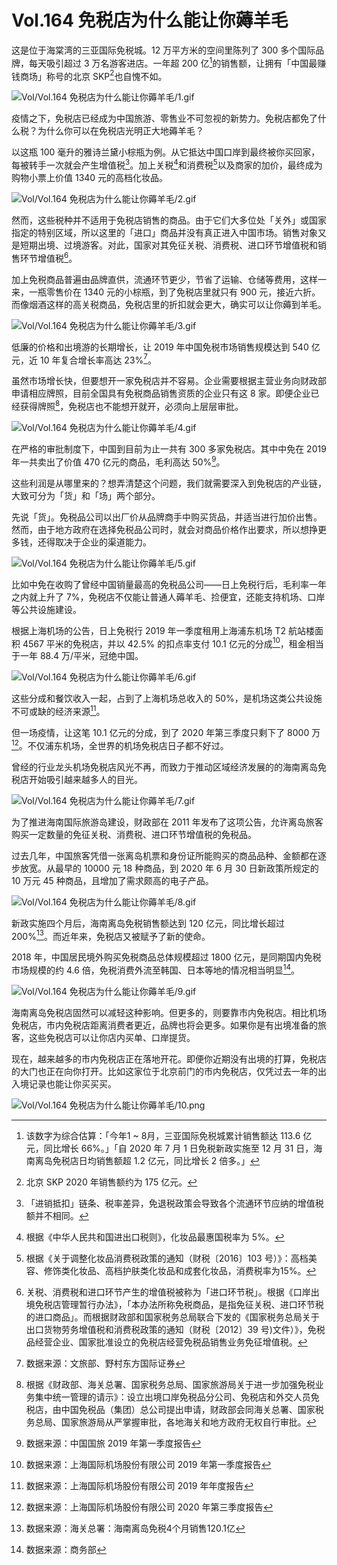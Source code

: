 # Vol.164 免税店为什么能让你薅羊毛

这是位于海棠湾的三亚国际免税城。12 万平方米的空间里陈列了 300 多个国际品牌，每天吸引超过 3 万名游客进店。一年超 200 亿[^1]的销售额，让拥有「中国最赚钱商场」称号的北京 SKP[^2]也自愧不如。

![Vol/Vol.164 免税店为什么能让你薅羊毛/1.gif](https://cdn.jsdelivr.net/gh/ipaperclip-icu/static/image/文字稿/Vol/Vol.164%20免税店为什么能让你薅羊毛/1.gif)

‍疫情之下，免税店已经成为中国旅游、零售业不可忽视的新势力。免税店都免了什么税？为什么你可以在免税店光明正大地薅羊毛？

以这瓶 100 毫升的雅诗兰黛小棕瓶为例。从它抵达中国口岸到最终被你买回家，每被转手一次就会产生增值税[^3]。加上关税[^4]和消费税[^5]以及商家的加价，最终成为购物小票上价值 1340 元的高档化妆品。

![Vol/Vol.164 免税店为什么能让你薅羊毛/2.gif](https://cdn.jsdelivr.net/gh/ipaperclip-icu/static/image/文字稿/Vol/Vol.164%20免税店为什么能让你薅羊毛/2.gif)

然而，这些税种并不适用于免税店销售的商品。由于它们大多位处「关外」或国家指定的特别区域，所以这里的「进口」商品并没有真正进入中国市场。销售对象又是短期出境、过境游客。对此，国家对其免征关税、消费税、进口环节增值税和销售环节增值税[^6]。

加上免税商品普遍由品牌直供，流通环节更少，节省了运输、仓储等费用，这样一来，一瓶零售价在 1340 元的小棕瓶，到了免税店里就只有 900 元，接近六折。而像烟酒这样的高关税商品，免税店里的折扣就会更大，确实可以让你薅到羊毛。

![Vol/Vol.164 免税店为什么能让你薅羊毛/3.gif](https://cdn.jsdelivr.net/gh/ipaperclip-icu/static/image/文字稿/Vol/Vol.164%20免税店为什么能让你薅羊毛/3.gif)

低廉的价格和出境游的长期增长，让 2019 年中国免税市场销售规模达到 540 亿元，近 10 年复合增长率高达 23%[^7]。

虽然市场增长快，但要想开一家免税店并不容易。企业需要根据主营业务向财政部申请相应牌照，目前全国具有免税商品销售资质的企业只有这 8 家。即便企业已经获得牌照[^8]，免税店也不能想开就开，必须向上层层审批。

![Vol/Vol.164 免税店为什么能让你薅羊毛/4.gif](https://cdn.jsdelivr.net/gh/ipaperclip-icu/static/image/文字稿/Vol/Vol.164%20免税店为什么能让你薅羊毛/4.gif)

在严格的审批制度下，中国到目前为止一共有 300 多家免税店。其中中免在 2019 年一共卖出了价值 470 亿元的商品，毛利高达 50%[^9]。

这些利润是从哪里来的？想弄清楚这个问题，我们就需要深入到免税店的产业链，大致可分为「货」和「场」两个部分。

先说「货」。免税品公司以出厂价从品牌商手中购买货品，并适当进行加价出售。然而，由于地方政府在选择免税品公司时，就会对商品价格作出要求，所以想挣更多钱，还得取决于企业的渠道能力。

![Vol/Vol.164 免税店为什么能让你薅羊毛/5.gif](https://cdn.jsdelivr.net/gh/ipaperclip-icu/static/image/文字稿/Vol/Vol.164%20免税店为什么能让你薅羊毛/5.gif)

比如中免在收购了曾经中国销量最高的免税品公司——日上免税行后，毛利率一年之内就上升了 7%，免税店不仅能让普通人薅羊毛、捡便宜，还能支持机场、口岸等公共设施建设。

根据上海机场的公告，日上免税行 2019 年一季度租用上海浦东机场 T2 航站楼面积 4567 平米的免税店，并以 42.5% 的扣点率支付 10.1 亿元的分成[^10]，租金相当于一年 88.4 万/平米，冠绝中国。

![Vol/Vol.164 免税店为什么能让你薅羊毛/6.gif](https://cdn.jsdelivr.net/gh/ipaperclip-icu/static/image/文字稿/Vol/Vol.164%20免税店为什么能让你薅羊毛/6.gif)

这些分成和餐饮收入一起，占到了上海机场总收入的 50%，是机场这类公共设施不可或缺的经济来源[^11]。

但一场疫情，让这笔 10.1 亿元的分成，到了 2020 年第三季度只剩下了 8000 万[^12]。不仅浦东机场，全世界的机场免税店日子都不好过。

曾经的行业龙头机场免税店风光不再，而致力于推动区域经济发展的的海南离岛免税店开始吸引越来越多人的目光。

![Vol/Vol.164 免税店为什么能让你薅羊毛/7.gif](https://cdn.jsdelivr.net/gh/ipaperclip-icu/static/image/文字稿/Vol/Vol.164%20免税店为什么能让你薅羊毛/7.gif)

为了推进海南国际旅游岛建设，财政部在 2011 年发布了这项公告，允许离岛旅客购买一定数量的免征关税、消费税、进口环节增值税的免税品。

过去几年，中国旅客凭借一张离岛机票和身份证所能购买的商品品种、金额都在逐步放宽。从最早的 10000 元 18 种商品，到 2020 年 6 月 30 日新政策所规定的 10 万元 45 种商品，且增加了需求颇高的电子产品。

![Vol/Vol.164 免税店为什么能让你薅羊毛/8.gif](https://cdn.jsdelivr.net/gh/ipaperclip-icu/static/image/文字稿/Vol/Vol.164%20免税店为什么能让你薅羊毛/8.gif)

新政实施四个月后，海南离岛免税销售额达到 120 亿元，同比增长超过 200%[^13]。而近年来，免税店又被赋予了新的使命。

2018 年，中国居民境外购买免税商品总体规模超过 1800 亿元，是同期国内免税市场规模的约 4.6 倍，免税消费外流至韩国、日本等地的情况相当明显[^14]。

![Vol/Vol.164 免税店为什么能让你薅羊毛/9.gif](https://cdn.jsdelivr.net/gh/ipaperclip-icu/static/image/文字稿/Vol/Vol.164%20免税店为什么能让你薅羊毛/9.gif)

海南离岛免税店固然可以减轻这种影响。但更多的，则要靠市内免税店。相比机场免税店，市内免税店距离消费者更近，品牌也将会更多。如果你是有出境准备的旅客，这些免税店可以让你店内买单、口岸提货。

现在，越来越多的市内免税店正在落地开花。即便你近期没有出境的打算，免税店的大门也正在向你打开。比如这家位于北京前门的市内免税店，仅凭过去一年的出入境记录也能让你买买买。

![Vol/Vol.164 免税店为什么能让你薅羊毛/10.png](https://cdn.jsdelivr.net/gh/ipaperclip-icu/static/image/文字稿/Vol/Vol.164%20免税店为什么能让你薅羊毛/10.png)

[^1]:该数字为综合估算：「今年1 ~ 8月，三亚国际免税城累计销售额达 113.6 亿元，同比增长 66%。」「自 2020 年 7 月 1 日免税新政实施至 12 月 31 日，海南离岛免税店日均销售额超 1.2 亿元，同比增长 2 倍多。」
[^2]:北京 SKP 2020 年销售额约为 175 亿元。
[^3]:「进销抵扣」链条、税率差异，免退税政策会导致各个流通环节应纳的增值税额并不相同。
[^4]:根据《中华人民共和国进出口税则》，化妆品最惠国税率为 5%。
[^5]:根据《关于调整化妆品消费税政策的通知（财税〔2016〕103 号）》：高档美容、修饰类化妆品、高档护肤类化妆品和成套化妆品，消费税率为15%。
[^6]:关税、消费税和进口环节产生的增值税被称为「进口环节税」。根据《口岸出境免税店管理暂行办法》，「本办法所称免税商品，是指免征关税、进口环节税的进口商品」。而根据财政部和国家税务总局联合下发的《国家税务总局关于出口货物劳务增值税和消费税政策的通知（财税〔2012〕39 号)文件）》，免税品经营企业、国家批准设立的免税店经营免税品销售业务免征增值税。
[^7]:数据来源：文旅部、野村东方国际证券
[^8]:根据《财政部、海关总署、国家税务总局、国家旅游局关于进一步加强免税业务集中统一管理的请示》：设立出境口岸免税品分公司、免税店和外交人员免税店，由中国免税品（集团）总公司提出申请，财政部会同海关总署、国家税务总局、国家旅游局从严掌握审批，各地海关和地方政府无权自行审批。
[^9]:数据来源：中国国旅 2019 年第一季度报告
[^10]:数据来源：上海国际机场股份有限公司 2019 年第一季度报告
[^11]:数据来源：上海国际机场股份有限公司 2019 年年度报告
[^12]:数据来源：上海国际机场股份有限公司 2020 年第三季度报告
[^13]:数据来源：海关总署：海南离岛免税4个月销售120.1亿
[^14]:数据来源：商务部
